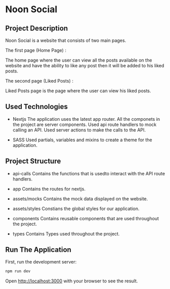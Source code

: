 # Noon Social


## Project Description

Noon Social is a website that consists of two main pages.

The first page (Home Page) :

The home page where the user can view all the posts available on the website and have the ability to like any post then it will be added to his liked posts.


The second page (Liked Posts) : 

Liked Posts page is the page where the user can view his liked posts.


## Used Technologies

- Nextjs
    The application uses the latest app router.
    All the componets in the project are server components.
    Used api route handlers to mock calling an API.
    Used server actions to make the calls to the API.

- SASS
    Used partials, variables and mixins to create a theme for the application.

## Project Structure

- api-calls
    Contains the functions that is usedto interact with the API route handlers.

- app 
    Contains the routes for nextjs.

- assets/mocks
    Contains the mock data displayed on the website.

- assets/styles
    Constians the global styles for our application.

- components
    Contains reusable components that are used throughout the project.

- types
    Contains Types used throughout the project.

## Run The Application

First, run the development server:

```bash
npm run dev
```

Open [http://localhost:3000](http://localhost:3000) with your browser to see the result.